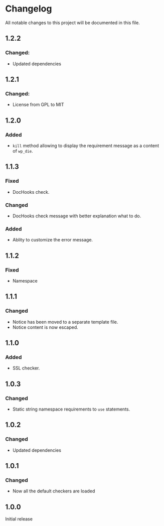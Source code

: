 # Changelog

All notable changes to this project will be documented in this file.

## 1.2.2

### Changed:

- Updated dependencies

## 1.2.1

### Changed:

- License from GPL to MIT

## 1.2.0

### Added

- `kill` method allowing to display the requirement message as a content of `wp_die`.

## 1.1.3

### Fixed

- DocHooks check.

### Changed

- DocHooks check message with better explanation what to do.

### Added

- Ablity to customize the error message.

## 1.1.2

### Fixed

- Namespace

## 1.1.1

### Changed

- Notice has been moved to a separate template file.
- Notice content is now escaped.

## 1.1.0

### Added

- SSL checker.

## 1.0.3

### Changed

- Static string namespace requirements to `use` statements.

## 1.0.2

### Changed

- Updated dependencies

## 1.0.1

### Changed

- Now all the default checkers are loaded

## 1.0.0

Initial release
